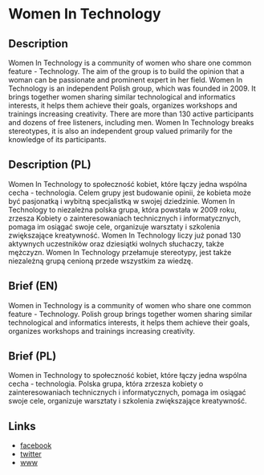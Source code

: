 Women In Technology
===================

Description
-----------
Women In Technology is a community of women who share one common feature - Technology. The aim of the group is to build the opinion that a woman can be passionate and prominent expert in her field. Women In Technology is an independent Polish group, which was founded in 2009. It brings together women sharing similar technological and informatics interests, it helps them achieve their goals, organizes workshops and trainings increasing creativity. There are more than 130 active participants and dozens of free listeners, including men. Women In Technology breaks stereotypes, it is also an independent group valued primarily for the knowledge of its participants.


Description (PL)
----------------
Women In Technology to społeczność kobiet, które łączy jedna wspólna cecha - technologia. Celem grupy jest budowanie opinii, że kobieta może być pasjonatką i wybitną specjalistką w swojej dziedzinie. Women In Technology to niezależna polska grupa, która powstała w 2009 roku, zrzesza Kobiety o zainteresowaniach technicznych i informatycznych, pomaga im osiągać swoje cele, organizuje warsztaty i szkolenia zwiększające kreatywność. Women In Technology liczy już ponad 130 aktywnych uczestników oraz dziesiątki wolnych słuchaczy, także mężczyzn. Women In Technology przełamuje stereotypy, jest także niezależną grupą cenioną przede wszystkim za wiedzę.


Brief (EN)
----------
Women in Technology is a community of women who share one common feature - Technology. Polish group brings together women sharing similar technological and informatics interests, it helps them achieve their goals, organizes workshops and trainings increasing creativity.


Brief (PL)
----------
Women in Technology to społeczność kobiet, które łączy jedna wspólna cecha - technologia. Polska grupa, która zrzesza kobiety o zainteresowaniach technicznych i informatycznych, pomaga im osiągać swoje cele, organizuje warsztaty i szkolenia zwiększające kreatywność.


Links
-----
- [facebook](https://www.facebook.com/WiTPoland)
- [twitter](https://twitter.com/WiTPoland)
- [www](http://wit.insys.pl/)
